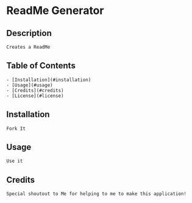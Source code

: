 # ReadMe Generator 

## Description
    Creates a ReadMe

## Table of Contents
    - [Installation](#installation)
    - [Usage](#usage)
    - [Credits](#credits)
    - [License](#license)

## Installation
    Fork It

## Usage
    Use it

## Credits
    Special shoutout to Me for helping to me to make this application!